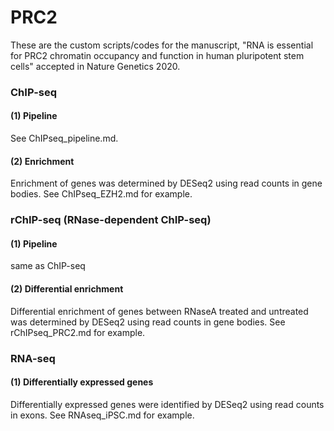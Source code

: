 # PRC2

These are the custom scripts/codes for the manuscript, "RNA is essential for PRC2 chromatin occupancy and function in human pluripotent stem cells" accepted in Nature Genetics 2020.

### ChIP-seq
#### (1) Pipeline
See ChIPseq_pipeline.md.

#### (2) Enrichment
Enrichment of genes was determined by DESeq2 using read counts in gene bodies. See ChIPseq_EZH2.md for example.

### rChIP-seq (RNase-dependent ChIP-seq)
#### (1) Pipeline
same as ChIP-seq

#### (2) Differential enrichment
Differential enrichment of genes between RNaseA treated and untreated was determined by DESeq2 using read counts in gene bodies. See rChIPseq_PRC2.md for example.

### RNA-seq
#### (1) Differentially expressed genes
Differentially expressed genes were identified by DESeq2 using read counts in exons. See RNAseq_iPSC.md for example.
